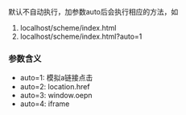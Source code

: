 

默认不自动执行，加参数auto后会执行相应的方法，如

1. localhost/scheme/index.html
2. localhost/scheme/index.html?auto=1

### 参数含义

 - auto=1: 模拟a链接点击
 - auto=2: location.href
 - auto=3: window.oepn
 - auto=4: iframe

